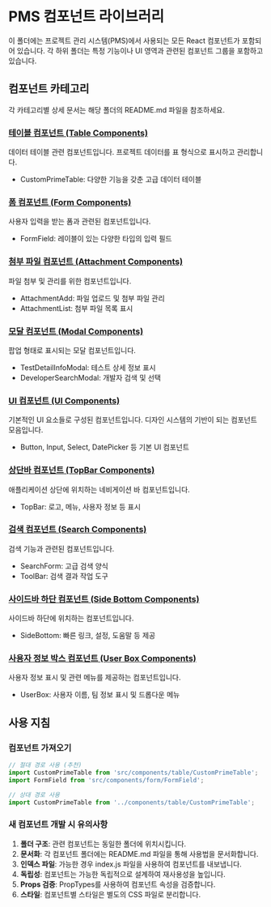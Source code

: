 # PMS 컴포넌트 라이브러리

이 폴더에는 프로젝트 관리 시스템(PMS)에서 사용되는 모든 React 컴포넌트가 포함되어 있습니다. 각 하위 폴더는 특정 기능이나 UI 영역과 관련된 컴포넌트 그룹을 포함하고 있습니다.

## 컴포넌트 카테고리

각 카테고리별 상세 문서는 해당 폴더의 README.md 파일을 참조하세요.

### [테이블 컴포넌트 (Table Components)](./table/README.md)
데이터 테이블 관련 컴포넌트입니다. 프로젝트 데이터를 표 형식으로 표시하고 관리합니다.
- CustomPrimeTable: 다양한 기능을 갖춘 고급 데이터 테이블

### [폼 컴포넌트 (Form Components)](./form/README.md)
사용자 입력을 받는 폼과 관련된 컴포넌트입니다.
- FormField: 레이블이 있는 다양한 타입의 입력 필드

### [첨부 파일 컴포넌트 (Attachment Components)](./attachment/README.md)
파일 첨부 및 관리를 위한 컴포넌트입니다.
- AttachmentAdd: 파일 업로드 및 첨부 파일 관리
- AttachmentList: 첨부 파일 목록 표시

### [모달 컴포넌트 (Modal Components)](./modal/README.md)
팝업 형태로 표시되는 모달 컴포넌트입니다.
- TestDetailInfoModal: 테스트 상세 정보 표시
- DeveloperSearchModal: 개발자 검색 및 선택

### [UI 컴포넌트 (UI Components)](./ui/README.md)
기본적인 UI 요소들로 구성된 컴포넌트입니다. 디자인 시스템의 기반이 되는 컴포넌트 모음입니다.
- Button, Input, Select, DatePicker 등 기본 UI 컴포넌트

### [상단바 컴포넌트 (TopBar Components)](./topbar/README.md)
애플리케이션 상단에 위치하는 네비게이션 바 컴포넌트입니다.
- TopBar: 로고, 메뉴, 사용자 정보 등 표시

### [검색 컴포넌트 (Search Components)](./searchbox/README.md)
검색 기능과 관련된 컴포넌트입니다.
- SearchForm: 고급 검색 양식
- ToolBar: 검색 결과 작업 도구

### [사이드바 하단 컴포넌트 (Side Bottom Components)](./sdiebottom/README.md)
사이드바 하단에 위치하는 컴포넌트입니다.
- SideBottom: 빠른 링크, 설정, 도움말 등 제공

### [사용자 정보 박스 컴포넌트 (User Box Components)](./userbox/README.md)
사용자 정보 표시 및 관련 메뉴를 제공하는 컴포넌트입니다.
- UserBox: 사용자 이름, 팀 정보 표시 및 드롭다운 메뉴

## 사용 지침

### 컴포넌트 가져오기

```jsx
// 절대 경로 사용 (추천)
import CustomPrimeTable from 'src/components/table/CustomPrimeTable';
import FormField from 'src/components/form/FormField';

// 상대 경로 사용
import CustomPrimeTable from '../components/table/CustomPrimeTable';
```

### 새 컴포넌트 개발 시 유의사항

1. **폴더 구조**: 관련 컴포넌트는 동일한 폴더에 위치시킵니다.
2. **문서화**: 각 컴포넌트 폴더에는 README.md 파일을 통해 사용법을 문서화합니다.
3. **인덱스 파일**: 가능한 경우 index.js 파일을 사용하여 컴포넌트를 내보냅니다.
4. **독립성**: 컴포넌트는 가능한 독립적으로 설계하여 재사용성을 높입니다.
5. **Props 검증**: PropTypes를 사용하여 컴포넌트 속성을 검증합니다.
6. **스타일**: 컴포넌트별 스타일은 별도의 CSS 파일로 분리합니다. 